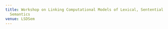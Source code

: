 ```yaml
---
title: Workshop on Linking Computational Models of Lexical, Sentential and Discourse-level
  Semantics
venue: LSDSem
---
```


